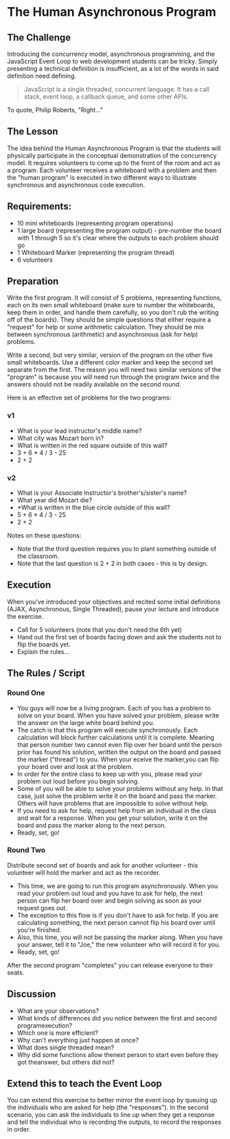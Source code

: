 # The Human Asynchronous Program

## The Challenge

Introducing the concurrency model, asynchronous programming, and the JavaScript Event Loop to web development students can be tricky. Simply presenting a technical definition is insufficient, as a lot of the words in said definition need defining.

> JavaScript is a single threaded, concurrent language. It has a call stack, event loop, a callback queue, and some other APIs.

To quote, Philip Roberts, "Right..."

## The Lesson

The idea behind the Human Asynchronous Program is that the students will physically participate in the conceptual demonstration of the concurrency model. It requires volunteers to come up to the front of the room and act as a program. Each volunteer receives a whiteboard with a problem and then the "human program" is executed in two different ways to illustrate synchronous and asynchronous code execution.

## Requirements:

* 10 mini whiteboards (representing program operations)
* 1 large board (representing the program output) - pre-number the board with 1 through 5 so it's clear where the outputs to each problem should go
* 1 Whiteboard Marker (representing the program thread)
* 6 volunteers

## Preparation

Write the first program. It will consist of 5 problems, representing functions, each on its own small whiteboard (make sure to number the whiteboards, keep them in order, and handle them carefully, so you don't rub the writing off of the boards). They should be simple questions that either require a "request" for help or some arithmetic calculation. They should be mix between synchronous (arithmetic) and asynchronous (ask for help) problems.

Write a second, but very similar, version of the program on the other five small whiteboards. Use a different color marker and keep the second set separate from the first. The reason you will need two similar versions of the "program" is because you will need run through the program twice and the answers should not be readily available on the second round.

Here is an effective set of problems for the two programs:

### v1

* What is your lead instructor's middle name?
* What city was Mozart born in?
* What is written in the red square outside of this wall?
* 3 + 6 * 4 / 3 - 25
* 2 + 2

### v2

* What is your Associate Instructor's brother's/sister's name?
* What year did Mozart die?
* *What is written in the blue circle outside of this wall?
* 5 + 6 * 4 / 3 - 25
* 2 + 2

Notes on these questions: 

* Note that the third question requires you to plant something outside of the classroom.
* Note that the last question is 2 + 2 in both cases - this is by design.

## Execution

When you've introduced your objectives and recited some initial definitions (AJAX, Asynchronous, Single Threaded), pause your lecture and introduce the exercise.

* Call for 5 volunteers (note that you don't need the 6th yet)
* Hand out the first set of boards facing down and ask the students not to flip the boards yet.
* Explain the rules...

## The Rules / Script

### Round One

* You guys will now be a living program. Each of you has a problem to solve on your board. When you have solved your problem, please write the answer on the large white board behind you.
* The catch is that this program will execute synchronously. Each calculation will block further calculations until it is complete. Meaning that person number two cannot even flip over her board until the person prior has found his solution, written the output on the board and passed the marker ("thread") to you. When your eceive the marker,you can flip your board over and look at the problem. 
* In order for the entire class to keep up with you, please read your problem out loud before you begin solving.
* Some of you will be able to solve your problems without any help. In that case, just solve the problem write it on the board and pass the marker. Others will have problems that are impossible to solve without help.
* If you need to ask for help, request help from an individual in the class and wait for a response. When you get your solution, write it on the board and pass the marker along to the next person.
* Ready, set, go!

### Round Two

Distribute second set of boards and ask for another volunteer - this volunteer will hold the marker and act as the recorder.

* This time, we are going to run this program asynchronously. When you read your problem out loud and you have to ask for help, the next person can flip her board over and begin solving as soon as your request goes out.
* The exception to this flow is if you don't have to ask for help. If you are calculating something, the next person cannot flip his board over until you're finished.
* Also, this time, you will not be passing the marker along. When you have your answer, tell it to "Joe," the new volunteer who will record it for you.
* Ready, set, go!

After the second program "completes" you can release everyone to their seats.

## Discussion

* What are your observations?
* What kinds of differences did you notice between the first and second programexecution?
* Which one is more efficient?
* Why can't everything just happen at once?
* What does single threaded mean?
* Why did some functions allow thenext person to start even before they got theanswer, but others did not?

## Extend this to teach the Event Loop

You can extend this exercise to better mirror the event loop by queuing up the individuals who are asked for help (the "responses"). In the second scenario, you can ask the individuals to line up when they get a response and tell the individual who is recording the outputs, to record the responses in order.

